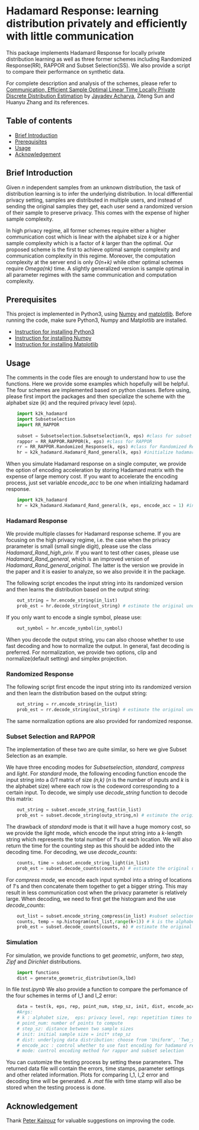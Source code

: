 # Hadamard Response: learning distribution privately and efficiently with little communication
This package implements Hadamard Response for locally private distribution learning as well as three former schemes including Randomized Response(RR), RAPPOR and Subset Selection(SS). We also provide a script to compare their performance on synthetic data.

For complete description and analysis of the schemes, please refer to [Communication, Efficient Sample Optimal Linear Time Locally Private Discrete Distribution Estimation](https://arxiv.org/abs/1802.04705) by [Jayadev Acharya](http://people.ece.cornell.edu/acharya/), Ziteng Sun and Huanyu Zhang and its references.


## Table of contents
* [Brief Introduction](#brief-introduction)
* [Prerequisites](#prerequisites)
* [Usage](#usage)
* [Acknowledgement](#acknowledgement)


## Brief Introduction

Given *n* independent samples from an unknown distribution, the task of distribution learning is to infer the underlying distribution. In local differential privacy setting, samples are distributed in multiple users, and instead of sending the original samples they get, each user send a randomized version of their sample to preserve privacy. This comes with the expense of higher sample complexity.

In high privacy regime, all former schemes require either a higher communication cost which is linear with the alphabet size *k* or a higher sample complexity which is a factor of *k* larger than the optimal. Our proposed scheme is the first to achieve optimal sample complexity and communication complexity in this regime. Moreover, the computation complexity at the server end is only *O(n+k)* while other optimal schemes require *Omega(nk)* time. A slightly generalized version is sample optimal in all parameter regimes with the same communication and computation complexity.


## Prerequisites

This project is implemented in Python3, using [Numpy](http://www.numpy.org) and [matplotlib](https://matplotlib.org/index.html). Before running the code, make sure Python3, Numpy and Matplotlib are installed.

* [Instruction for installing Python3](https://docs.python.org/3/using/index.html)
* [Instruction for installing Numpy](https://www.scipy.org/install.html)
* [Instruction for installing Matplotlib](https://matplotlib.org/users/installing.html) 

## Usage

The comments in the code files are enough to understand how to use the functions. Here we provide some examples which hopefully will be helpful. The four schemes are implemented based on python classes. Before using, please first import the packages and then specialize the scheme with the alphabet size (*k*) and the required privacy level (*eps*).

```python
    import k2k_hadamard
    import Subsetselection
    import RR_RAPPOR
    
    subset = Subsetselection.Subsetselection(k, eps) #class for subset selection algorithm
    rappor = RR_RAPPOR.RAPPOR(k, eps) #class for RAPPOR
    rr = RR_RAPPOR.Randomized_Response(k, eps) #class for Randomized Response
    hr = k2k_hadamard.Hadamard_Rand_general(k, eps) #initialize hadamard response
```
When you simulate Hadamard response on a single computer, we provide the option of encoding acceleration by storing Hadamard matrix with the expense of large memory cost. If you want to accelerate the encoding process, just set variable *encode_acc* to be *one* when intializing hadamard response.

```python
    import k2k_hadamard
    hr = k2k_hadamard.Hadamard_Rand_general(k, eps, encode_acc = 1) #initialize hadamard response
```

### Hadamard Response
We provide multiple classes for Hadamard response scheme. If you are focusing on the high privacy regime, i.e. the case when the privacy prarameter is small (small single digit), please use the class *Hadamard_Rand_high_priv*. If you want to test other cases, please use *Hadamard_Rand_general*, which is an improved version of *Hadamard_Rand_general_original*. The latter is the version we provide in the paper and it is easier to analyze, so we also provide it in the package.

The following script encodes the input string into its randomized version and then learns the distribution based on the output string:
```python
    out_string = hr.encode_string(in_list)
    prob_est = hr.decode_string(out_string) # estimate the original underlying distribution
```

If you only want to encode a single symbol, please use:

```python
    out_symbol = hr.encode_symbol(in_symbol)
```

When you decode the output string, you can also choose whether to use fast decoding and how to normalize the output. In general, fast decoding is preferred. For normalization, we provide two options, clip and normalize(default setting) and simplex projection.

### Randomized Response

The following script first encode the input string into its randomized version and then learn the distribution based on the output string:
```python
    out_string = rr.encode_string(in_list)
    prob_est = rr.decode_string(out_string) # estimate the original underlying distribution
```
The same normalization options are also provided for randomized response.


### Subset Selection and RAPPOR
The implementation of these two are quite similar, so here we give Subset Selection as an example.

We have three encoding modes for *Subsetselection*, *standard*, *compress* and *light*. For *standard* mode, the following encoding function encode the input string into a *0/1* matrix of size *(n,k)* (*n* is the number of inputs and *k* is the alphabet size) where each row is the codeword corresponding to a certain input. To decode, we simply use *decode_string* function to decode this matrix:

```python
    out_string = subset.encode_string_fast(in_list) 
    prob_est = subset.decode_string(outp_string,n) # estimate the original underlying distribution
```


The drawback of *standard* mode is that it will have a huge momory cost, so we provide the *light* mode, which encode the input string into a *k*-length string which represents the total number of *1*'s at each location. We will also return the time for the counting step as this should be added into the decoding time. For decoding, we use *decode_counts*:

```python
    counts, time = subset.encode_string_light(in_list) 
    prob_est = subset.decode_counts(counts,n) # estimate the original underlying distribution
```

For *compress mode*, we encode each input symbol into a string of locations of *1*'s and then concatenate them together to get a bigger string. This may result in less communication cost when the privacy parameter is relatively large. When decoding, we need to first get the histogram and the use *decode_counts*:

```python
    out_list = subset.encode_string_compress(in_list) #subset selection
    counts, temp = np.histogram(out_list,range(k+1)) # k is the alphabet size
    prob_est = subset.decode_counts(counts, n) # estimate the original underlying distribution
```


### Simulation

For simulation, we provide functions to get *geometric*, *uniform*, *two step*, *Zipf* and *Dirichlet* distributions.


```python
    import functions
    dist = generate_geometric_distribution(k,lbd)
```

In file *test.ipynb* We also provide a function to compare the perfomance of the four schemes in terms of l_1 and l_2 error:

```python
    data = test(k, eps, rep, point_num, step_sz, init, dist, encode_acc = 1, encode_mode = 0)
    #Args:
    # k : alphabet size,  eps: privacy level, rep: repetition times to compute a point
    # point_num: number of points to compute
    # step_sz: distance between two sample sizes
    # init: initial sample size = init* step_sz
    # dist: underlying data distribution: choose from 'Uniform', 'Two_steps', 'Zipf', 'Dirchlet', 'Geometric'
    # encode_acc : control whether to use fast encoding for hadamard responce
    # mode: control encoding method for rappor and subset selection
```
You can customize the testing process by setting these parameters. The returned data file will contain the errors, time stamps, parameter settings and other related information. Plots for comparing l_1, l_2 error and decoding time will be generated. A *.mat* file with time stamp will also be stored when the testing process is done.

## Acknowledgement

Thank [Peter Kairouz](https://web.stanford.edu/~kairouzp/) for valuable suggestions on improving the code.
